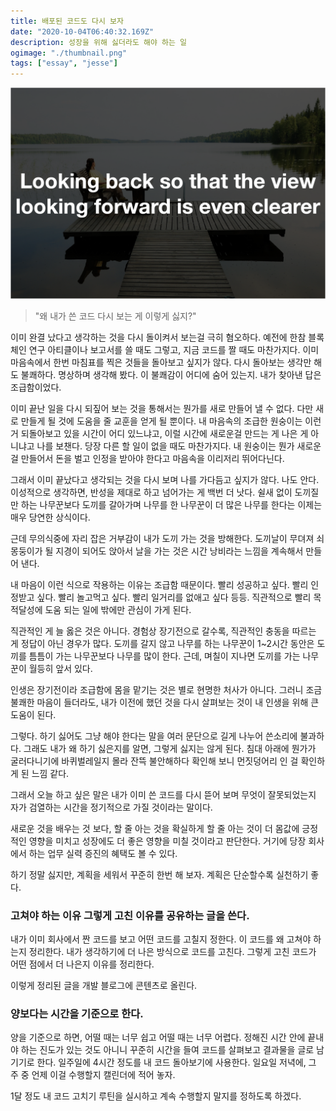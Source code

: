 ```yaml
---
title: 배포된 코드도 다시 보자
date: "2020-10-04T06:40:32.169Z"
description: 성장을 위해 싫더라도 해야 하는 일
ogimage: "./thumbnail.png"
tags: ["essay", "jesse"]
---
```


![썸네일](thumbnail.png)

> "왜 내가 쓴 코드 다시 보는 게 이렇게 싫지?"

이미 완결 났다고 생각하는 것을 다시 돌이켜서 보는걸 극히 혐오하다. 예전에 한참 블록체인 연구 아티클이나 보고서를 쓸 때도 그렇고, 지금 코드를 짤 때도 마찬가지다. 이미 마음속에서 한번 마침표를 찍은 것들을 돌아보고 싶지가 않다. 다시 돌아보는 생각만 해도 불쾌하다.
명상하며 생각해 봤다. 이 불쾌감이 어디에 숨어 있는지. 내가 찾아낸 답은 조급함이었다.

이미 끝난 일을 다시 되짚어 보는 것을 통해서는 뭔가를 새로 만들어 낼 수 없다. 다만 새로 만들게 될 것에 도움을 줄 교훈을 얻게 될 뿐이다. 내 마음속의 조급한 원숭이는 이런 거 되돌아보고 있을 시간이 어디 있느냐고, 이럴 시간에 새로운걸 만드는 게 나은 게 아니냐고 나를 보챈다. 당장 다른 할 일이 없을 때도 마찬가지다. 내 원숭이는 뭔가 새로운 걸 만들어서 돈을 벌고 인정을 받아야 한다고 마음속을 이리저리 뛰어다닌다.

그래서 이미 끝났다고 생각되는 것을 다시 보며 나를 가다듬고 싶지가 않다. 나도 안다. 이성적으로 생각하면, 반성을 제대로 하고 넘어가는 게 백번 더 낫다. 쉴새 없이 도끼질만 하는 나무꾼보다 도끼를 갈아가며 나무를 한 나무꾼이 더 많은 나무를 한다는 이제는 매우 당연한 상식이다.

근데 무의식중에 자리 잡은 거부감이 내가 도끼 가는 것을 방해한다. 도끼날이 무뎌져 쇠몽둥이가 될 지경이 되어도 앉아서 날을 가는 것은 시간 낭비라는 느낌을 계속해서 만들어 낸다.

내 마음이 이런 식으로 작용하는 이유는 조급함 때문이다. 빨리 성공하고 싶다. 빨리 인정받고 싶다. 빨리 놀고먹고 싶다. 빨리 일거리를 없애고 싶다 등등. 직관적으로 빨리 목적달성에 도움 되는 일에 밖에만 관심이 가게 된다.

직관적인 게 늘 옳은 것은 아니다. 경험상 장기전으로 갈수록, 직관적인 충동을 따르는 게 정답이 아닌 경우가 많다. 도끼를 갈지 않고 나무를 하는 나무꾼이 1~2시간 동안은 도끼를 틈틈이 가는 나무꾼보다 나무를 많이 한다. 근데, 며칠이 지나면 도끼를 가는 나무꾼이 월등히 앞서 있다.

인생은 장기전이라 조급함에 몸을 맡기는 것은 별로 현명한 처사가 아니다. 그러니 조금 불쾌한 마음이 들더라도, 내가 이전에 했던 것을 다시 살펴보는 것이 내 인생을 위해 큰 도움이 된다.

그렇다. 하기 싫어도 그냥 해야 한다는 말을 여러 문단으로 길게 나누어 쓴소리에 불과하다. 그래도 내가 왜 하기 싫은지를 알면, 그렇게 싫지는 않게 된다. 침대 아래에 뭔가가 굴러다니기에 바퀴벌레일지 몰라 잔뜩 불안해하다 확인해 보니 먼짓덩어리 인 걸 확인하게 된 느낌 같다.

그래서 오늘 하고 싶은 말은 내가 이미 쓴 코드를 다시 뜯어 보며 무엇이 잘못되었는지 자가 검열하는 시간을 정기적으로 가질 것이라는 말이다.

새로운 것을 배우는 것 보다, 할 줄 아는 것을 확실하게 할 줄 아는 것이 더 몸값에 긍정적인 영향을 미치고 성장에도 더 좋은 영향을 미칠 것이라고 판단한다. 거기에 당장 회사에서 하는 업무 실력 증진의 혜택도 볼 수 있다.

하기 정말 싫지만, 계획을 세워서 꾸준히 한번 해 보자. 계획은 단순할수록 실천하기 좋다.

### **고쳐야 하는 이유 그렇게 고친 이유를 공유하는 글을 쓴다.**

내가 이미 회사에서 짠 코드를 보고 어떤 코드를 고칠지 정한다. 이 코드를 왜 고쳐야 하는지 정리한다. 내가 생각하기에 더 나은 방식으로 코드를 고친다. 그렇게 고친 코드가 어떤 점에서 더 나은지 이유를 정리한다.

이렇게 정리된 글을 개발 블로그에 콘텐츠로 올린다.

### **양보다는 시간을 기준으로 한다.**

양을 기준으로 하면, 어떨 때는 너무 쉽고 어떨 때는 너무 어렵다. 정해진 시간 안에 끝내야 하는 진도가 있는 것도 아니니 꾸준히 시간을 들여 코드를 살펴보고 결과물을 글로 남기기로 한다.
일주일에 4시간 정도를 내 코드 돌아보기에 사용한다. 일요일 저녁에, 그 주 중 언제 이걸 수행할지 캘린더에 적어 놓자.

1달 정도 내 코드 고치기 루틴을 실시하고 계속 수행할지 말지를 정하도록 하겠다.

